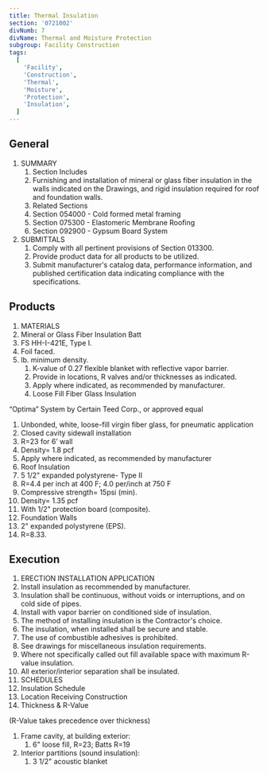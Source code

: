 ```yaml
---
title: Thermal Insulation
section: '0721002'
divNumb: 7
divName: Thermal and Moisture Protection
subgroup: Facility Construction
tags:
  [
    'Facility',
    'Construction',
    'Thermal',
    'Moisture',
    'Protection',
    'Insulation',
  ]
---
```


## General

1. SUMMARY
   1. Section Includes
   1. Furnishing and installation of mineral or glass fiber insulation in the walls indicated on the Drawings, and rigid insulation required for roof and foundation walls.
   1. Related Sections
   1. Section 054000 - Cold formed metal framing
   1. Section 075300 - Elastomeric Membrane Roofing
   1. Section 092900 - Gypsum Board System
1. SUBMITTALS
   1. Comply with all pertinent provisions of Section 013300.
   1. Provide product data for all products to be utilized.
   1. Submit manufacturer's catalog data, performance information, and published certification data indicating compliance with the specifications.

## Products

1.  MATERIALS
1.  Mineral or Glass Fiber Insulation Batt
1.  FS HH-I-421E, Type I.
1.  Foil faced.
1.  lb. minimum density.
    1.  K-value of 0.27 flexible blanket with reflective vapor barrier.
    1.  Provide in locations, R valves and/or thicknesses as indicated.
    1.  Apply where indicated, as recommended by manufacturer.
    1.  Loose Fill Fiber Glass Insulation

“Optima” System by Certain Teed Corp., or approved equal

1.  Unbonded, white, loose-fill virgin fiber glass, for pneumatic application
1.  Closed cavity sidewall installation
1.  R=23 for 6’ wall
1.  Density= 1.8 pcf
1.  Apply where indicated, as recommended by manufacturer
1.  Roof Insulation
1.  5 1/2" expanded polystyrene- Type II
1.  R=4.4 per inch at 400 F; 4.0 per/inch at 750 F
1.  Compressive strength= 15psi (min).
1.  Density= 1.35 pcf
1.  With 1/2" protection board (composite).
1.  Foundation Walls
1.  2" expanded polystyrene (EPS).
1.  R=8.33.

## Execution

1.  ERECTION INSTALLATION APPLICATION
1.  Install insulation as recommended by manufacturer.
1.  Insulation shall be continuous, without voids or interruptions, and on cold side of pipes.
1.  Install with vapor barrier on conditioned side of insulation.
1.  The method of installing insulation is the Contractor's choice.
1.  The insulation, when installed shall be secure and stable.
1.  The use of combustible adhesives is prohibited.
1.  See drawings for miscellaneous insulation requirements.
1.  Where not specifically called out fill available space with maximum R-value insulation.
1.  All exterior/interior separation shall be insulated.
1.  SCHEDULES
1.  Insulation Schedule
1.  Location Receiving Construction
1.  Thickness & R-Value

(R-Value takes precedence over thickness)

1.  Frame cavity, at building exterior:
    1. 6" loose fill, R=23; Batts R=19
1.  Interior partitions (sound insulation):
    1. 3 1/2" acoustic blanket
